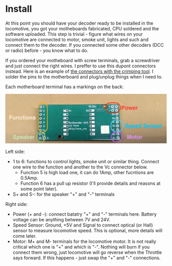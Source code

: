 # Install

At this point you should have your decoder ready to be installed in the locomotive, you got your motheboards fabricated, CPU soldered and the software uploaded. This step is trivial - figure what wires on your locomotive are connected to motor, smoke unit, lights and such and connect them to the decoder. If you connected some other decoders (DCC or radio) before - you know what to do.

If you ordered your motheboard with screw terminals, grab a screwdriver and just connect the right wires. I preffer to use this dupont connectors instead. Here is an example of [the connectors with the crimping tool](https://www.amazon.com/Taiss-Ratcheting-Connector-Crimping-Terminal/dp/B0B11RLGDZ/ref=pd_vtp_strm_strm_cts_d_sccl_3_2/147-2764063-4966066?pd_rd_r=4351a99f-5e8e-4027-a5b0-dccba2810ab7&pd_rd_wg=662SQ&pd_rd_w=DMjg5&pd_rd_i=B0B11RLGDZ&psc=1). I solder the pins to the motherboard and plug/unplug things when I need to. 

Each motherboard terminal has a markings on the back:

![back](image/decoder_back.jpg)

Left side:
 * 1 to 6: functions to control lights, smoke unit or similar thing. Connect one wire to the function and another to the Vc connector below.
   * Function 5 is high load one, it can do 1Amp, other fucntions are 0.5Amp.
   * Function 6 has a pull up resistor (I'll provide details and reasons at some point later).
 * S+ and S-: for the speaker "+" and "-" terminals

Right side:
 * Power (+ and -): connect batatry "+" and "-" terminals here. Battery voltage can be anything between 7V and 24V.
 * Speed Sensor: Ground, +5V and Signal to connect optical (or Hall) sensor to measure locomotive speed. This is optional, more details will come later.
 * Motor: M+ and M- terminals for the locomotive motor. It is not really critical which one is "+" and which is "-". Nothing will burn if you connect them wrong, just locomotive will go reverse when the Throttle says forward. If this happens - just swap the "+" and "-" connections.
 
